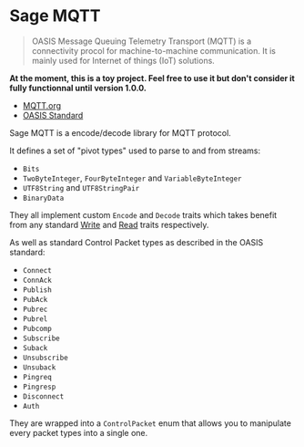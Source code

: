 # Sage MQTT

> OASIS Message Queuing Telemetry Transport (MQTT) is a connectivity procol for machine-to-machine communication. It is mainly used for Internet of things (IoT) solutions.

**At the moment, this is a toy project. Feel free to use it but don't consider it fully functionnal until version 1.0.0.**

- [MQTT.org](http://mqtt.org/)
- [OASIS Standard](https://docs.oasis-open.org/mqtt/mqtt/v5.0/mqtt-v5.0.html)

Sage MQTT is a encode/decode library for MQTT protocol.

It defines a set of "pivot types" used to parse to and from streams:

- `Bits`
- `TwoByteInteger`, `FourByteInteger` and `VariableByteInteger`
- `UTF8String` and `UTF8StringPair`
- `BinaryData`

They all implement custom `Encode` and `Decode` traits which takes benefit from any standard [Write](https://doc.rust-lang.org/std/io/trait.Write.html) and [Read](https://doc.rust-lang.org/std/io/trait.Read.html) traits respectively. 

As well as standard Control Packet types as described in the OASIS standard:

- `Connect`
- `ConnAck`
- `Publish`
- `PubAck`
- `Pubrec`
- `Pubrel`
- `Pubcomp`
- `Subscribe`
- `Suback`
- `Unsubscribe`
- `Unsuback`
- `Pingreq`
- `Pingresp`
- `Disconnect`
- `Auth`

They are wrapped into a `ControlPacket` enum that allows you to manipulate every packet types into a single one.
